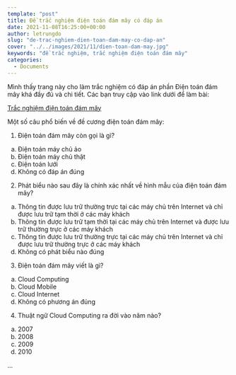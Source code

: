 ```yaml
---
template: "post"
title: Đề trắc nghiệm điện toán đám mây có đáp án
date: 2021-11-08T16:25:00+00:00
author: letrungdo
slug: "de-trac-nghiem-dien-toan-dam-may-co-dap-an"
cover: "../../images/2021/11/dien-toan-dam-may.jpg"
keywords: "đề trắc nghiệm, trắc nghiệm điện toán đám mây"
categories:
  - Documents
---
```


Mình thấy trang này cho làm trắc nghiệm có đáp án phần Điện toán đám mây khá đầy đủ và chi tiết.
Các bạn truy cập vào link dưới để làm bài:

<a href="https://pesthubt.com/quiz/1584/dien-toan-dam-may.html" target="_blank" rel="nofollow noopener noreferrer">Trắc nghiệm điện toán đám mây</a>

Một số câu phổ biến về đề cương điện toán đám mây:

1. Điện toán đám mây còn gọi là gì?
<ol type="a">
  <li>Điện toán máy chủ ảo</li>
  <li>Điện toán máy chủ thật</li>
  <li>Điện toán lưới</li>
  <li>Không có đáp án đúng</li>
</ol>

2. Phát biểu nào sau đây là chính xác nhất về hình mẫu của điện toán đám mây?
<ol type="a">
   <li>Thông tin được lưu trữ thường trực tại các máy chủ trên Internet và chỉ
   được lưu trữ tạm thời ở các máy khách</li>
   <li>Thông tin được lưu trữ tạm thời tại các máy chủ trên Internet và được lưu trữ
   thường trực ở các máy khách</li>
   <li>Thông tin được lưu trữ thường trực tại các máy chủ trên Internet và chỉ được lưu
   trữ thường trực ở các máy khách</li>
   <li>Không có phát biểu nào đúng</li>
</ol>

3. Điện toán đám mây viết là gì?
<ol type="a">
   <li>Cloud Computing</li>
   <li>Cloud Mobile</li>
   <li>Cloud Internet</li>
   <li>Không có phương án đúng</li>
</ol>

4. Thuật ngữ Cloud Computing ra đời vào năm nào?
<ol type="a">
   <li>2007</li>
   <li>2008</li>
   <li>2009</li>
   <li>2010</li>
</ol>

...
